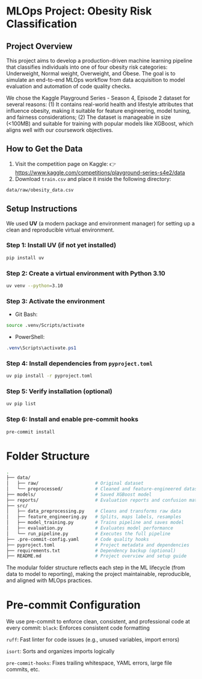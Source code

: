 # MLOps Project: Obesity Risk Classification

## Project Overview
This project aims to develop a production-driven machine learning pipeline that classifies individuals into one of four obesity risk categories: Underweight, Normal weight, Overweight, and Obese. The goal is to simulate an end-to-end MLOps workflow from data acquisition to model evaluation and automation of code quality checks.

We chose the Kaggle Playground Series - Season 4, Episode 2 dataset for several reasons: (1) It contains real-world health and lifestyle attributes that influence obesity, making it suitable for feature engineering, model tuning, and fairness considerations; (2) The dataset is manageable in size (<100MB) and suitable for training with popular models like XGBoost, which aligns well with our coursework objectives.

## How to Get the Data
1. Visit the competition page on Kaggle:
👉 https://www.kaggle.com/competitions/playground-series-s4e2/data
2. Download `train.csv` and place it inside the following directory:
```bash
data/raw/obesity_data.csv
```

## Setup Instructions
We used **UV** (a modern package and environment manager) for setting up a clean and reproducible virtual environment.

### Step 1: Install UV (if not yet installed)
```bash
pip install uv
```
### Step 2: Create a virtual environment with Python 3.10
```bash
uv venv --python=3.10
```
### Step 3: Activate the environment
- Git Bash:
```bash
source .venv/Scripts/activate
```
- PowerShell:
```powershell
.venv\Scripts\activate.ps1
```
### Step 4: Install dependencies from `pyproject.toml`
```bash
uv pip install -r pyproject.toml
```
### Step 5: Verify installation (optional)
```bash
uv pip list
```
### Step 6: Install and enable pre-commit hooks
```bash
pre-commit install
```

# Folder Structure
```bash
.
├── data/
│   ├── raw/                     # Original dataset
│   └── preprocessed/            # Cleaned and feature-engineered dataset
├── models/                      # Saved XGBoost model
├── reports/                     # Evaluation reports and confusion matrix
├── src/
│   ├── data_preprocessing.py    # Cleans and transforms raw data
│   ├── feature_engineering.py   # Splits, maps labels, resamples
│   ├── model_training.py        # Trains pipeline and saves model
│   ├── evaluation.py            # Evaluates model performance
│   └── run_pipeline.py          # Executes the full pipeline
├── .pre-commit-config.yaml      # Code quality hooks
├── pyproject.toml               # Project metadata and dependencies
├── requirements.txt             # Dependency backup (optional)
├── README.md                    # Project overview and setup guide
```

The modular folder structure reflects each step in the ML lifecycle (from data to model to reporting), making the project maintainable, reproducible, and aligned with MLOps practices.

# Pre-commit Configuration
We use pre-commit to enforce clean, consistent, and professional code at every commit:
`black`: Enforces consistent code formatting

`ruff`: Fast linter for code issues (e.g., unused variables, import errors)

`isort`: Sorts and organizes imports logically

`pre-commit-hooks`: Fixes trailing whitespace, YAML errors, large file commits, etc.
